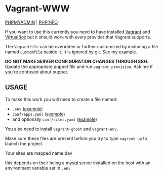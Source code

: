 # Vagrant-WWW

[PHPMYADMIN](http://localhost:1234/phpmyadmin) | [PHPINFO](http://localhost/)

If you want to use this currently you need to have installed [Vagrant](https://www.vagrantup.com) and [VirtualBox](http://www.virtualbox.org) but it should work with every provider that Vagrant supports.

The `Vagrantfile` can be overidden or further customized by including a file named `Customfile` beside it. It is ignored by git. See my [example](https://gist.github.com/videoMonkey/711aea775ebc86dee0f3).

**DO NOT MAKE SERVER CONFIGURATION CHANGES THROUGH SSH.** Update the appropriate puppet file and run `vagrant provision`. Ask me if you're confused about puppet.

## USAGE
To make this work you will need to create a file named:
- `.env` ([example](https://gist.github.com/videoMonkey/991194f14c360052a84691a6e942b482))
- `conf/apps.yaml` ([example](https://gist.github.com/videoMonkey/1b2a2bc4548c51f2f18b76b8d38e8c0b))
- and optionally `conf/sites.yaml` ([example](https://gist.github.com/videoMonkey/3c08735d8718f37eab25408cf2ccb336))

You also need to install `vagrant-ghost` and `vagrant-env`.

Make sure these files are present before you try to type `vagrant up` to launch the project.

Your sites are mapped name.dev

this depends on their being a mysql server installed on the host with an environment variable set in `.env`
